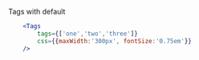 Tags with default
```jsx
    <Tags 
        tags={['one','two','three']} 
        css={{maxWidth:'300px', fontSize:'0.75em'}}
    />
```